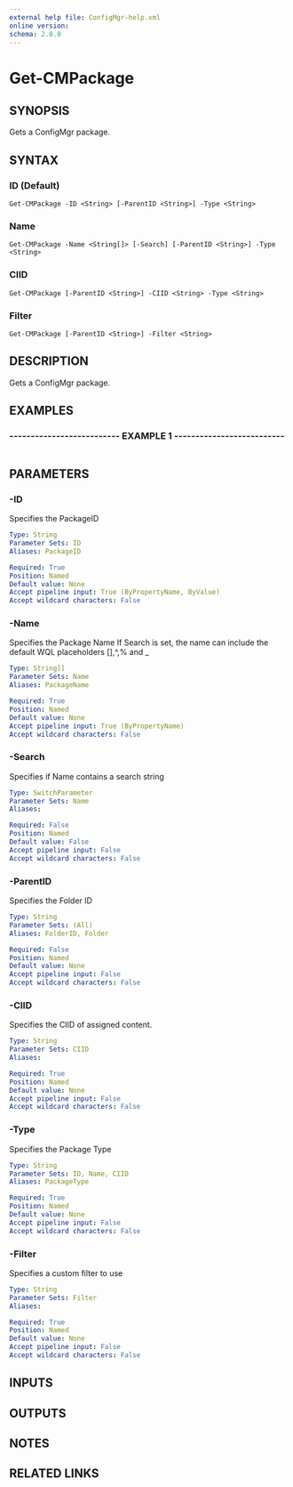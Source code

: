 ```yaml
---
external help file: ConfigMgr-help.xml
online version: 
schema: 2.0.0
---
```


# Get-CMPackage

## SYNOPSIS
Gets a ConfigMgr package.

## SYNTAX

### ID (Default)
```
Get-CMPackage -ID <String> [-ParentID <String>] -Type <String>
```

### Name
```
Get-CMPackage -Name <String[]> [-Search] [-ParentID <String>] -Type <String>
```

### CIID
```
Get-CMPackage [-ParentID <String>] -CIID <String> -Type <String>
```

### Filter
```
Get-CMPackage [-ParentID <String>] -Filter <String>
```

## DESCRIPTION
Gets a ConfigMgr package.

## EXAMPLES

### -------------------------- EXAMPLE 1 --------------------------
```

```

## PARAMETERS

### -ID
Specifies the PackageID

```yaml
Type: String
Parameter Sets: ID
Aliases: PackageID

Required: True
Position: Named
Default value: None
Accept pipeline input: True (ByPropertyName, ByValue)
Accept wildcard characters: False
```

### -Name
Specifies the Package Name
If Search is set, the name can include the default WQL placeholders \[\],^,% and _

```yaml
Type: String[]
Parameter Sets: Name
Aliases: PackageName

Required: True
Position: Named
Default value: None
Accept pipeline input: True (ByPropertyName)
Accept wildcard characters: False
```

### -Search
Specifies if Name contains a search string

```yaml
Type: SwitchParameter
Parameter Sets: Name
Aliases: 

Required: False
Position: Named
Default value: False
Accept pipeline input: False
Accept wildcard characters: False
```

### -ParentID
Specifies the Folder ID

```yaml
Type: String
Parameter Sets: (All)
Aliases: FolderID, Folder

Required: False
Position: Named
Default value: None
Accept pipeline input: False
Accept wildcard characters: False
```

### -CIID
Specifies the CIID of assigned content.

```yaml
Type: String
Parameter Sets: CIID
Aliases: 

Required: True
Position: Named
Default value: None
Accept pipeline input: False
Accept wildcard characters: False
```

### -Type
Specifies the Package Type

```yaml
Type: String
Parameter Sets: ID, Name, CIID
Aliases: PackageType

Required: True
Position: Named
Default value: None
Accept pipeline input: False
Accept wildcard characters: False
```

### -Filter
Specifies a custom filter to use

```yaml
Type: String
Parameter Sets: Filter
Aliases: 

Required: True
Position: Named
Default value: None
Accept pipeline input: False
Accept wildcard characters: False
```

## INPUTS

## OUTPUTS

## NOTES

## RELATED LINKS

